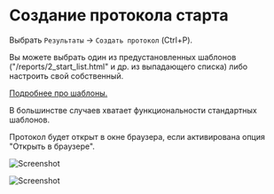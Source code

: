 # Создание протокола старта

Выбрать `Результаты` -> `Создать протокол` (Ctrl+P).

Вы можете выбрать один из предустановленных шаблонов ("/reports/2_start_list.html" и др. из выпадающего списка) либо настроить свой собственный.

[Подробнее про шаблоны.](templates.md)

В большинстве случаев хватает функциональности стандартных шаблонов.

Протокол будет открыт в окне браузера, если активирована опция "Открыть в браузере".

![Screenshot](img/61.png)

![Screenshot](img/62.png)

